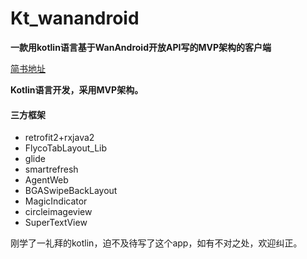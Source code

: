 # Kt_wanandroid

**一款用kotlin语言基于WanAndroid开放API写的MVP架构的客户端**

[简书地址](https://www.jianshu.com/p/5af779835385)

**Kotlin语言开发，采用MVP架构。**

#### 三方框架
* retrofit2+rxjava2
* FlycoTabLayout_Lib
* glide
* smartrefresh
* AgentWeb
* BGASwipeBackLayout
* MagicIndicator
* circleimageview
* SuperTextView

刚学了一礼拜的kotlin，迫不及待写了这个app，如有不对之处，欢迎纠正。

